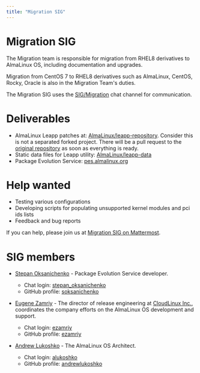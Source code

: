 ```yaml
---
title: "Migration SIG"
---
```


# Migration SIG

The Migration team is responsible for migration from RHEL8 derivatives to AlmaLinux OS, including documentation and upgrades.

Migration from CentOS 7 to RHEL8 derivatives such as AlmaLinux, CentOS, Rocky, Oracle is also in the Migration Team's duties.

The Migration SIG uses the [SIG/Migration](https://chat.almalinux.org/almalinux/channels/migration) chat channel for communication.

# Deliverables

* AlmaLinux Leapp patches at: [AlmaLinux/leapp-repository](https://github.com/AlmaLinux/leapp-repository/tree/almalinux).
  Consider this is not a separated forked project. There will be a pull request to the [original repository](https://github.com/oamg/leapp-repository) as soon as everything is ready.
* Static data files for Leapp utility: [AlmaLinux/leapp-data](https://github.com/AlmaLinux/leapp-data)
* Package Evolution Service: [pes.almalinux.org](https://pes.almalinux.org)

# Help wanted

* Testing various configurations
* Developing scripts for populating unsupported kernel modules and pci ids lists
* Feedback and bug reports

If you can help, please join us at [Migration SIG on Mattermost](https://chat.almalinux.org/almalinux/channels/migration).

# SIG members

* [Stepan Oksanichenko](mailto:soksanichenko@cloudlinux.com) - Package Evolution Service developer.
    * Chat login: [stepan_oksanichenko](https://chat.almalinux.org/almalinux/messages/@stepan_oksanichenko)
    * GitHub profile: [soksanichenko](https://github.com/soksanichenko)

* [Eugene Zamriy](mailto:ezamriy@almalinux.org) - The director of release
  engineering at [CloudLinux Inc.](https://cloudlinux.com/), coordinates the
  company efforts on the AlmaLinux OS development and support.
  * Chat login: [ezamriy](https://chat.almalinux.org/almalinux/messages/@ezamriy)
  * GitHub profile: [ezamriy](https://github.com/ezamriy)

* [Andrew Lukoshko](mailto:alukoshko@almalinux.org) - The AlmaLinux OS Architect.
  * Chat login: [alukoshko](https://chat.almalinux.org/almalinux/messages/@alukoshko)
  * GitHub profile: [andrewlukoshko](https://github.com/andrewlukoshko)